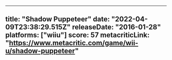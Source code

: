 
---
title: "Shadow Puppeteer"
date: "2022-04-09T23:38:29.515Z"
releaseDate: "2016-01-28"
platforms: ["wiiu"]
score: 57
metacriticLink: "https://www.metacritic.com/game/wii-u/shadow-puppeteer"
---
